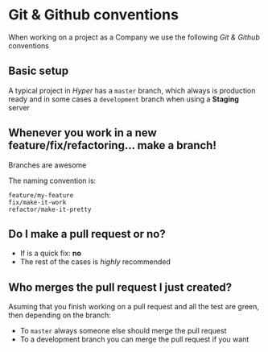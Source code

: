 # Git & Github conventions

When working on a project as a Company we use the following *Git & Github* conventions

## Basic setup

A typical project in *Hyper* has a `master` branch, which always is production ready
and in some cases a `development` branch when using a **Staging** server

## Whenever you work in a new feature/fix/refactoring... make a branch!

Branches are awesome

The naming convention is:

```
feature/my-feature
fix/make-it-work
refactor/make-it-pretty
```

## Do I make a pull request or no?

* If is a quick fix: **no**
* The rest of the cases is *highly* recommended

## Who merges the pull request I just created?

Asuming that you finish working on a pull request and all the test are green, then depending on the branch:

* To `master` always someone else should merge the pull request
* To a development branch you can merge the pull request if you want
